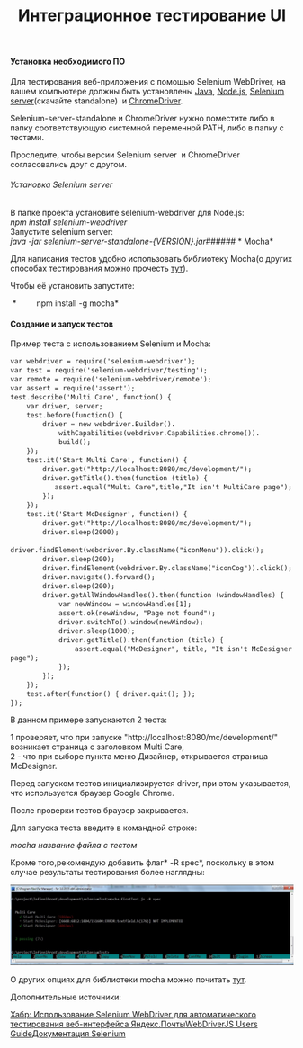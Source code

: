 ﻿---
layout: default
title: Интеграционное тестирование UI
position: 
categories: 
tags: 
---

#### Установка необходимого ПО

Для тестирования веб-приложения с помощью Selenium WebDriver, на вашем компьютере должны быть установлены [Java](http://www.java.com/en/download/), [Node.js](http://nodejs.org/), [Selenium server](https://code.google.com/p/selenium/downloads/list)(скачайте standalone)  и [ChromeDriver](https://code.google.com/p/chromedriver/downloads/list).

Selenium-server-standalone и ChromeDriver нужно поместите либо в папку соответствующую системной переменной PATH, либо в папку с тестами.

Проследите, чтобы версии Selenium server  и ChromeDriver согласовались друг с другом.

###### *Установка Selenium server*

В папке проекта установите selenium-webdriver для Node.js:  
*npm install selenium-webdriver*  
Запустите selenium server:  
*java -jar selenium-server-standalone-{VERSION}.jar*###### * Mocha*

Для написания тестов удобно использовать библиотеку Mocha(о других способах тестирования можно прочесть [тут](http://www.browserstack.com/automate/node)).

Чтобы её установить запустите:              

 *         npm install -g mocha*

#### Создание и запуск тестов

Пример теста с использованием Selenium и Mocha:

```
var webdriver = require('selenium-webdriver');
var test = require('selenium-webdriver/testing');
var remote = require('selenium-webdriver/remote');
var assert = require('assert');
test.describe('Multi Care', function() {
    var driver, server;
    test.before(function() {
        driver = new webdriver.Builder().
            withCapabilities(webdriver.Capabilities.chrome()).
            build();
    });
    test.it('Start Multi Care', function() {
        driver.get("http://localhost:8080/mc/development/");
        driver.getTitle().then(function (title) {
           assert.equal("Multi Care",title,"It isn't MultiCare page");
        });
    });
    test.it('Start McDesigner', function() {
        driver.get("http://localhost:8080/mc/development/");
        driver.sleep(2000);
        driver.findElement(webdriver.By.className("iconMenu")).click();
        driver.sleep(200);
        driver.findElement(webdriver.By.className("iconCog")).click();
        driver.navigate().forward();
        driver.sleep(200);
        driver.getAllWindowHandles().then(function (windowHandles) {
            var newWindow = windowHandles[1];
            assert.ok(newWindow, "Page not found");
            driver.switchTo().window(newWindow);
            driver.sleep(1000);
            driver.getTitle().then(function (title) {
                assert.equal("McDesigner", title, "It isn't McDesigner page");
            });
        });
    });
    test.after(function() { driver.quit(); });
});
```

В данном примере запускаются 2 теста:

1 проверяет, что при запуске "http://localhost:8080/mc/development/" возникает страница с заголовком Multi Care,  
2 - что при выборе пункта меню Дизайнер, открывается страница McDesigner.

Перед запуском тестов инициализируется driver, при этом указывается, что используется браузер Google Chrome.

После проверки тестов браузер закрывается.

Для запуска теста введите в командной строке:

*mocha *название файла с тестом**

Кроме того,рекомендую добавить флаг* -R spec*, поскольку в этом случае результаты тестирования более наглядны:

![](1.jpg)

О других опциях для библиотеки mocha можно почитать [тут](http://visionmedia.github.io/mocha/).

Дополнительные источники:

[Хабр: Использование Selenium WebDriver для автоматического тестирования веб-интерфейса Яндекс.Почты](http://habrahabr.ru/company/yandex/blog/173769/)[WebDriverJS Users Guide](https://code.google.com/p/selenium/wiki/WebDriverJs)[Документация Selenium](http://docs.seleniumhq.org/docs/) 

  


